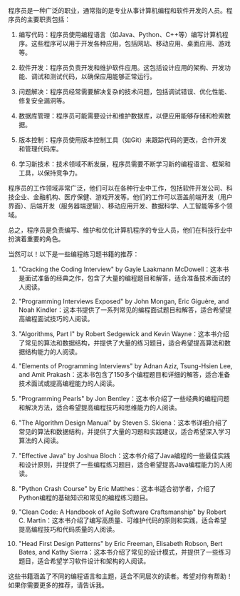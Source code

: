 程序员是一种广泛的职业，通常指的是专业从事计算机编程和软件开发的人员。程序员的主要职责包括：

1. 编写代码：程序员使用编程语言（如Java、Python、C++等）编写计算机程序。这些程序可以用于开发各种应用，包括网站、移动应用、桌面应用、游戏等。

2. 软件开发：程序员负责开发和维护软件应用。这包括设计应用的架构、开发功能、调试和测试代码，以确保应用能够正常运行。

3. 问题解决：程序员经常需要解决复杂的技术问题，包括调试错误、优化性能、修复安全漏洞等。

4. 数据库管理：程序员可能需要设计和维护数据库，以便应用能够存储和检索数据。

5. 版本控制：程序员使用版本控制工具（如Git）来跟踪代码的更改，合作开发和管理代码库。

6. 学习新技术：技术领域不断发展，程序员需要不断学习新的编程语言、框架和工具，以保持竞争力。

程序员的工作领域非常广泛，他们可以在各种行业中工作，包括软件开发公司、科技企业、金融机构、医疗保健、游戏开发等。他们的工作可以涵盖前端开发（用户界面）、后端开发（服务器端逻辑）、移动应用开发、数据科学、人工智能等多个领域。

总之，程序员是负责编写、维护和优化计算机程序的专业人员，他们在科技行业中扮演着重要的角色。

当然可以！以下是一些编程练习题书籍的推荐：

1. "Cracking the Coding Interview" by Gayle Laakmann McDowell：这本书是面试准备的经典之作，包含了大量的编程题目和解答，适合准备技术面试的人阅读。

2. "Programming Interviews Exposed" by John Mongan, Eric Giguère, and Noah Kindler：这本书提供了一系列常见的编程面试题目和解答，适合希望提高编程面试技巧的人阅读。

3. "Algorithms, Part I" by Robert Sedgewick and Kevin Wayne：这本书介绍了常见的算法和数据结构，并提供了大量的练习题目，适合希望提高算法和数据结构能力的人阅读。

4. "Elements of Programming Interviews" by Adnan Aziz, Tsung-Hsien Lee, and Amit Prakash：这本书包含了150多个编程题目和详细的解答，适合准备技术面试或提高编程能力的人阅读。

5. "Programming Pearls" by Jon Bentley：这本书介绍了一些经典的编程问题和解决方法，适合希望提高编程技巧和思维能力的人阅读。

6. "The Algorithm Design Manual" by Steven S. Skiena：这本书详细介绍了常见的算法和数据结构，并提供了大量的习题和实践建议，适合希望深入学习算法的人阅读。

7. "Effective Java" by Joshua Bloch：这本书介绍了Java编程的一些最佳实践和设计原则，并提供了一些编程练习题目，适合希望提高Java编程能力的人阅读。

8. "Python Crash Course" by Eric Matthes：这本书适合初学者，介绍了Python编程的基础知识和常见的编程练习题目。

9. "Clean Code: A Handbook of Agile Software Craftsmanship" by Robert C. Martin：这本书介绍了编写高质量、可维护代码的原则和实践，适合希望提高编程技巧和代码质量的人阅读。

10. "Head First Design Patterns" by Eric Freeman, Elisabeth Robson, Bert Bates, and Kathy Sierra：这本书介绍了常见的设计模式，并提供了一些练习题目，适合希望学习软件设计和架构的人阅读。

这些书籍涵盖了不同的编程语言和主题，适合不同层次的读者。希望对你有帮助！如果你需要更多的推荐，请告诉我。